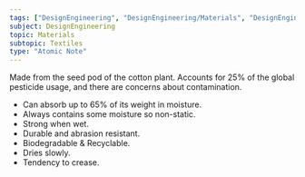 ```yaml
---
tags: ["DesignEngineering", "DesignEngineering/Materials", "DesignEngineering/Materials/Textiles", "DesignEngineering/Materials/Textiles/Natural"]
subject: DesignEngineering
topic: Materials
subtopic: Textiles
type: "Atomic Note"
---
```



Made from the seed pod of the cotton plant. Accounts for 25% of the global pesticide usage, and there are concerns about contamination.
 - Can absorb up to 65% of its weight in moisture.
 - Always contains some moisture so non-static.
 - Strong when wet.
 - Durable and abrasion resistant.
 - Biodegradable & Recyclable.
 - Dries slowly.
 - Tendency to crease.